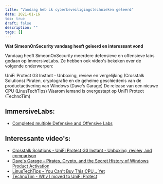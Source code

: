 ```yaml
---
title: "Vandaag heb ik cyberbeveiligingstechnieken geleerd"
date: 2021-01-16
toc: true
draft: false
description: ""
tags: []
---
```


**Wat SimeonOnSecurity vandaag heeft geleerd en interessant vond**

Vandaag heeft SimeonOnSecurity meerdere defensieve en offensieve labs gedaan op ImmersiveLabs. Ze hebben ook video's bekeken over de volgende onderwerpen:

UniFi Protect G3 Instant - Unboxing, review en vergelijking (Crosstalk Solutions)
Piraten, cryptografie en de geheime geschiedenis van de productactivering van Windows (Dave's Garage)
De release van een nieuwe CPU (LinusTechTips)
Waarom iemand is overgestapt op UniFi Protect (TechnoTim)

## ImmersiveLabs:
- [Completed multiple Defensive and Offensive Labs](https://www.immersivelabs.com/)

## Interessante video's:
- [Crosstalk Solutions - UniFi Protect G3 Instant - Unboxing, review, and comparison](https://www.youtube.com/watch?v=JmLqZ36aKJA&t)
- [Dave's Garage - Pirates, Crypto, and the Secret History of Windows Product Activation](https://www.youtube.com/watch?v=FpKNFCFABp0)
- [LinusTechTips - You Can't Buy This CPU... Yet](https://www.youtube.com/watch?v=g2BEr6BCg_E)
- [TechnoTim - Why I moved to UniFi Protect](https://www.youtube.com/watch?v=W9XgDZAezkg)